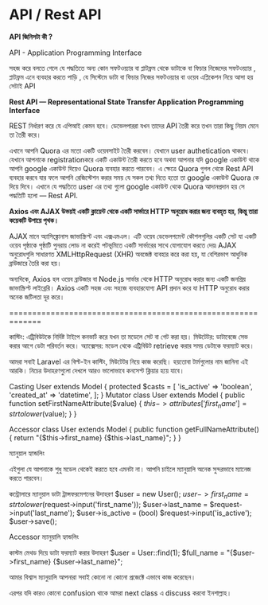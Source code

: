# API / Rest API

**API জিনিসটা কী ?**

API - Application Programming Interface

সহজ করে বলতে গেলে যে পদ্ধতিতে অন্য কোন সফটওয়্যার বা প্লাটফ্রম থেকে ডাটাকে বা ফিচার নিজেদের সফটওয়্যার , প্লাটফ্রম এনে ব্যবহার করতে পাড়ি , যে সিস্টেমে ডাটা বা ফিচার নিজের সফটওয়্যার বা ওয়েব এপ্লিকেশন নিয়ে আসা হয় সেটাই API

**Rest API — Representational State Transfer Application Programming Interface**

REST নির্ধারণ করে যে এপিআই কেমন হবে। ডেভেলপাররা যখন তাদের API তৈরী করে তখন তারা কিছু নিয়ম মেনে তা তৈরী করে।

এখানে আপনি Quora এর মতো একটি ওয়েবসাইট তৈরী করবেন। যেখানে user authetication থাকবে। যেখানে আপনাকে registrationকরে একটি একাউন্ট তৈরী করতে হবে অথবা আপনার যদি google একাউন্ট থাকে আপনি google একাউন্ট দিয়েও Quora ব্যবহার করতে পারবেন। এ ক্ষেত্রে Quora গুগল থেকে Rest API ব্যবহার করবে যার ফলে আপনি রেজিস্টেশন করার সময় যে সকল তথ্য দিতে হতো তা google একাউন্ট Quora কে দিয়ে দিবে। এখানে যে পদ্ধতিতে user এর তথ্য গুলো google একাউন্ট থেকে Quora আদানপ্রদান হয় সে পদ্ধতিটি হলো — Rest API.

**Axios এবং AJAX উভয়ই একটি ক্লায়েন্ট থেকে একটি সার্ভারে HTTP অনুরোধ করার জন্য ব্যবহৃত হয়, কিন্তু তারা কয়েকটি উপায়ে পৃথক।**

AJAX মানে অ্যাসিঙ্ক্রোনাস জাভাস্ক্রিপ্ট এবং এক্সএমএল। এটি ওয়েব ডেভেলপমেন্ট কৌশলগুলির একটি সেট যা একটি ওয়েব পৃষ্ঠাকে পৃষ্ঠাটি পুনরায় লোড না করেই পটভূমিতে একটি সার্ভারের সাথে যোগাযোগ করতে দেয়৷ AJAX অনুরোধগুলি সাধারণত XMLHttpRequest (XHR) অবজেক্ট ব্যবহার করে করা হয়, যা বেশিরভাগ আধুনিক ব্রাউজারে তৈরি করা হয়।

অন্যদিকে, Axios হল ওয়েব ব্রাউজার বা Node.js সার্ভার থেকে HTTP অনুরোধ করার জন্য একটি জনপ্রিয় জাভাস্ক্রিপ্ট লাইব্রেরি। Axios একটি সহজ এবং সহজে ব্যবহারযোগ্য API প্রদান করে যা HTTP অনুরোধ করার অনেক জটিলতা দূর করে।

=============================================================

কাস্টিং: এট্রিবিউটকে নির্দিষ্ট টাইপে কনভার্ট করে যখন তা মডেলে সেট বা গেট করা হয়।
মিউটেটর: ডাটাবেজে সেভ করার আগে ডেটা পরিবর্তন করে।
অ্যাক্সেসর: মডেল থেকে এট্রিবিউট retrieve করার সময় ডেটাকে ফরম্যাট করে।

আমরা সবাই Laravel এর বিল্ট-ইন কাস্টিং, মিউটেটর নিয়ে কাজ করেছি। হয়তোবা টার্মগুলোর নাম জানিনা এই আরকি। নিচের উদাহরণগুলো দেখলে আরও ভালোভাবে কনসেপ্ট ক্লিয়ার হয়ে যাবে।

Casting
User extends Model
{
protected $casts = [
'is_active' => 'boolean',
'created_at' => 'datetime',
];
}
Mutator
class User extends Model
{
public function setFirstNameAttribute($value)
{
$this->attributes['first_name'] = strtolower($value);
}
}

Accessor
class User extends Model
{
public function getFullNameAttribute()
{
return "{$this->first_name} {$this->last_name}";
}
}

ম্যানুয়াল হ্যান্ডলিং

এইগুলা যে আপনাকে শুধু মডেল থেকেই করতে হবে এমনটা না। আপনি চাইলে ম্যানুয়ালি অনেক সুন্দরভাবে ম্যানেজ করতে পারবেন।

কন্ট্রোলারে ম্যানুয়াল ডাটা ট্রান্সফরমেশনের উদাহরণ
$user = new User();
$user->first_name = strtolower($request->input('first_name'));
$user->last_name = $request->input('last_name');
$user->is_active = (bool) $request->input('is_active');
$user->save();

Accessor ম্যানুয়ালি হ্যান্ডলিং

কাস্টম মেথড দিয়ে ডাটা ফরম্যাট করার উদাহরণ
$user = User::find(1);
$full_name = "{$user->first_name} {$user->last_name}";

আমার বিশ্বাস ম্যানুয়ালি আপনারা সবাই কোনো না কোনো প্রজেক্টে এভাবে কাজ করেছেন।

এরপর যদি কারও কোনো confusion থাকে আমরা next class এ discuss করবো ইনশাল্লাহ।